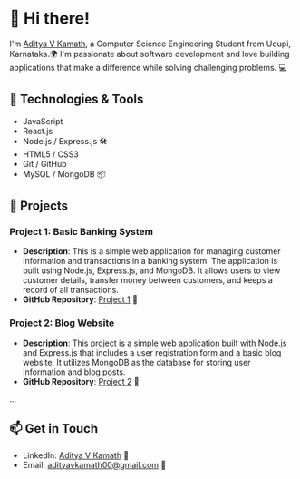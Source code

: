 # 👋 Hi there!

I'm [Aditya V Kamath](https://github.com/adityavkamath), a Computer Science Engineering Student from Udupi, Karnataka.🌍 I'm passionate about software development and love building applications that make a difference while solving challenging problems. 💻

## 🔧 Technologies & Tools

- JavaScript 
- React.js 
- Node.js / Express.js 🛠️
- HTML5 / CSS3 
- Git / GitHub 
- MySQL / MongoDB 📦

## 🚀 Projects

### Project 1: Basic Banking System

- **Description**: This is a simple web application for managing customer information and transactions in a banking system. The application is built using Node.js, Express.js, and MongoDB. It allows users to view customer details, transfer money between customers, and keeps a record of all transactions.
- **GitHub Repository**: [Project 1](https://github.com/adityavkamath/Sparks-Internship) 🚀

### Project 2: Blog Website

- **Description**: This project is a simple web application built with Node.js and Express.js that includes a user registration form and a basic blog website. It utilizes MongoDB as the database for storing user information and blog posts.
- **GitHub Repository**: [Project 2](https://github.com/adityavkamath/Bharat-Internship) 🚀
  
...

## 📫 Get in Touch

- LinkedIn: [Aditya V Kamath](linkedin.com/in/aditya-v-kamath-186a74255/) 📱
- Email: adityavkamath00@gmail.com 📧
